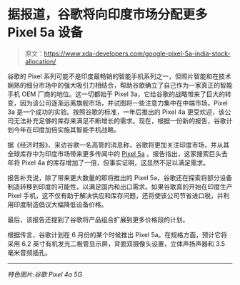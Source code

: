 # 据报道，谷歌将向印度市场分配更多 Pixel 5a 设备

> 原文：<https://www.xda-developers.com/google-pixel-5a-india-stock-allocation/>

谷歌的 Pixel 系列可能不是印度最畅销的智能手机系列之一，但照片智能和在技术娴熟的细分市场中的强大吸引力相结合，帮助谷歌确立了自己作为一家真正的智能手机 OEM 厂商的地位。这一切都始于 Pixel 3a，它给谷歌的战略带来了巨大的转变，因为该公司逐渐远离旗舰市场，并试图将一些注意力集中在中端市场。Pixel 3a 是一个成功的实验。按照谷歌的标准，一年后推出的 Pixel 4a 更受欢迎，该公司无法补充足够的库存来满足不断增长的需求。现在，根据一份新的报告，谷歌计划今年在印度加倍实施其智能手机战略。

据《经济时报》、采访谷歌一名高管的消息称，谷歌将更加关注印度市场，并从其全球库存中为印度市场带来更多传闻中的 [Pixel 5a](https://www.xda-developers.com/google-pixel-5a/) 。报告指出，这家搜索巨头去年将 Pixel 4a 的库存增加了一倍，但事实证明，这显然不足以满足需求。

报告补充说，除了带来更大数量的即将推出的 Pixel 5a，谷歌还在探索将部分设备制造转移到印度的可能性，以满足国内和出口需求。如果谷歌真的开始在印度生产 Pixel 手机，这不仅有助于解决供应和库存问题，还将使该公司节省进口税，并利用印度制造倡议大幅降低设备价格。

最后，该报告还提到了谷歌将产品组合扩展到更多价格段的计划。

根据传言，谷歌计划在 6 月份的某个时候推出 Pixel 5a。在规格方面，预计它将采用 6.2 英寸有机发光二极管显示屏，背面双摄像头设置，立体声扬声器和 3.5 毫米音频插孔。

* * *

*特色图片:谷歌 Pixel 4a 5G*